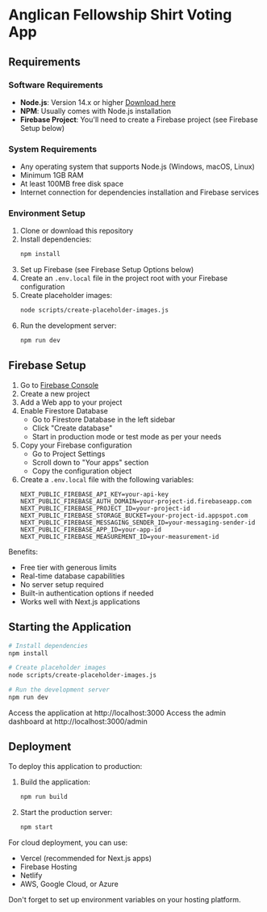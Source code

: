 # Anglican Fellowship Shirt Voting App

## Requirements

### Software Requirements

- **Node.js**: Version 14.x or higher [Download here](https://nodejs.org/)
- **NPM**: Usually comes with Node.js installation
- **Firebase Project**: You'll need to create a Firebase project (see Firebase Setup below)

### System Requirements

- Any operating system that supports Node.js (Windows, macOS, Linux)
- Minimum 1GB RAM
- At least 100MB free disk space
- Internet connection for dependencies installation and Firebase services

### Environment Setup

1. Clone or download this repository
2. Install dependencies:
   ```bash
   npm install
   ```
3. Set up Firebase (see Firebase Setup Options below)
4. Create an `.env.local` file in the project root with your Firebase configuration
5. Create placeholder images:
   ```bash
   node scripts/create-placeholder-images.js
   ```
6. Run the development server:
   ```bash
   npm run dev
   ```

## Firebase Setup

1. Go to [Firebase Console](https://console.firebase.google.com/)
2. Create a new project
3. Add a Web app to your project
4. Enable Firestore Database
   - Go to Firestore Database in the left sidebar
   - Click "Create database"
   - Start in production mode or test mode as per your needs
5. Copy your Firebase configuration
   - Go to Project Settings
   - Scroll down to "Your apps" section
   - Copy the configuration object
6. Create a `.env.local` file with the following variables:
   ```
   NEXT_PUBLIC_FIREBASE_API_KEY=your-api-key
   NEXT_PUBLIC_FIREBASE_AUTH_DOMAIN=your-project-id.firebaseapp.com
   NEXT_PUBLIC_FIREBASE_PROJECT_ID=your-project-id
   NEXT_PUBLIC_FIREBASE_STORAGE_BUCKET=your-project-id.appspot.com
   NEXT_PUBLIC_FIREBASE_MESSAGING_SENDER_ID=your-messaging-sender-id
   NEXT_PUBLIC_FIREBASE_APP_ID=your-app-id
   NEXT_PUBLIC_FIREBASE_MEASUREMENT_ID=your-measurement-id
   ```

Benefits:

- Free tier with generous limits
- Real-time database capabilities
- No server setup required
- Built-in authentication options if needed
- Works well with Next.js applications

## Starting the Application

```bash
# Install dependencies
npm install

# Create placeholder images
node scripts/create-placeholder-images.js

# Run the development server
npm run dev
```

Access the application at http://localhost:3000
Access the admin dashboard at http://localhost:3000/admin

## Deployment

To deploy this application to production:

1. Build the application:
   ```bash
   npm run build
   ```
2. Start the production server:
   ```bash
   npm start
   ```

For cloud deployment, you can use:

- Vercel (recommended for Next.js apps)
- Firebase Hosting
- Netlify
- AWS, Google Cloud, or Azure

Don't forget to set up environment variables on your hosting platform.
